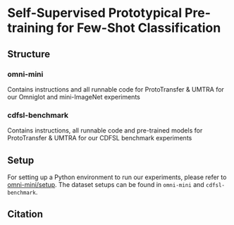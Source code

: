 # Self-Supervised Prototypical Pre-training for Few-Shot Classification
## Structure
### omni-mini
Contains instructions and all runnable code for ProtoTransfer & UMTRA for our Omniglot and mini-ImageNet experiments

### cdfsl-benchmark
Contains instructions, all runnable code and pre-trained models for ProtoTransfer & UMTRA for our CDFSL benchmark experiments

## Setup
For setting up a Python environment to run our experiments, please refer to [omni-mini/setup](omni-mini/setup). The dataset setups can be found in `omni-mini` and `cdfsl-benchmark`.

## Citation

```

```
